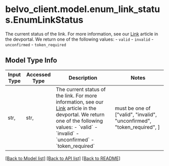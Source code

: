 # belvo_client.model.enum_link_status.EnumLinkStatus

The current status of the link. For more information, see our [Link](https://developers.belvo.com/docs/links-and-institutions#links) article in the devportal. We return one of the following values:   - `valid`   - `invalid`   - `unconfirmed`   - `token_required` 

## Model Type Info
Input Type | Accessed Type | Description | Notes
------------ | ------------- | ------------- | -------------
str,  | str,  | The current status of the link. For more information, see our [Link](https://developers.belvo.com/docs/links-and-institutions#links) article in the devportal. We return one of the following values:   - &#x60;valid&#x60;   - &#x60;invalid&#x60;   - &#x60;unconfirmed&#x60;   - &#x60;token_required&#x60;  | must be one of ["valid", "invalid", "unconfirmed", "token_required", ] 

[[Back to Model list]](../../README.md#documentation-for-models) [[Back to API list]](../../README.md#documentation-for-api-endpoints) [[Back to README]](../../README.md)

